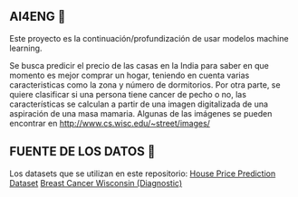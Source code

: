 ## AI4ENG 🔬
Este proyecto es la continuación/profundización de usar modelos machine learning.

Se busca predicir el precio de las casas en la India para saber en que momento es mejor comprar un hogar, teniendo en cuenta varias caracteristicas como la zona y número de dormitorios. Por otra parte, se quiere clasificar si una persona tiene cancer de pecho o no, las características se calculan a partir de una imagen digitalizada de una aspiración de una masa mamaria. Algunas de las imágenes se pueden encontrar en http://www.cs.wisc.edu/~street/images/

## FUENTE DE LOS DATOS 📄
Los datasets que se utilizan en este repositorio:
[House Price Prediction Dataset](https://www.kaggle.com/datasets/jacksondivakarr/house-price-prediction-dataset)
[Breast Cancer Wisconsin (Diagnostic)](https://archive.ics.uci.edu/dataset/17/breast+cancer+wisconsin+diagnostic)
